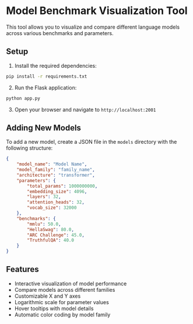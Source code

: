 # Model Benchmark Visualization Tool

This tool allows you to visualize and compare different language models across various benchmarks and parameters.

## Setup

1. Install the required dependencies:
```bash
pip install -r requirements.txt
```

2. Run the Flask application:
```bash
python app.py
```

3. Open your browser and navigate to `http://localhost:2001`

## Adding New Models

To add a new model, create a JSON file in the `models` directory with the following structure:

```json
{
    "model_name": "Model Name",
    "model_family": "family_name",
    "architecture": "transformer",
    "parameters": {
        "total_params": 1000000000,
        "embedding_size": 4096,
        "layers": 32,
        "attention_heads": 32,
        "vocab_size": 32000
    },
    "benchmarks": {
        "mmlu": 50.0,
        "HellaSwag": 80.0,
        "ARC Challenge": 45.0,
        "TruthfulQA": 40.0
    }
}
```

## Features

- Interactive visualization of model performance
- Compare models across different families
- Customizable X and Y axes
- Logarithmic scale for parameter values
- Hover tooltips with model details
- Automatic color coding by model family
